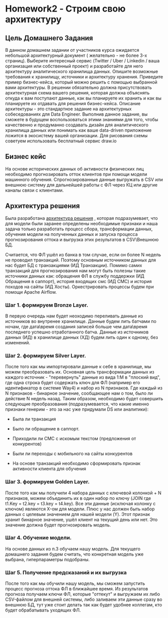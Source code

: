 # Homework2 - Строим свою архитектуру

## Цель Домашнего Задания
В данном домашнем задании от участников курса ожидается небольшой архитектурный документ ( желательно - не более 3-х страниц). Выберите интересный сервис (Twitter / Uber / Linkedin / ваша организация или собственный проект) и разработайте для него архитектуру аналитического хранилища данных. Опишите возможные требования к хранилищу, источники и архитектуру хранения. Приведите пример бизнес-кейса, который можно решить с помощью выбранной вами архитектуры. В решении обязательно должна присутствовать архитектурная схема вашего решения, которая должна объяснять откуда к вам поступают данные, как вы планируете их хранить и как вы планируете их отдавать для решения бизнес-кейса. Описание архитектуры - это стандартное задание на архитектурных собеседованиях для Data Engineer. Выполнив данное задание, вы сможете в будущем воспользоваться этими знаниями для того, чтобы качественно и продуманно создавать дизайн для аналитического хранилища данных или понимать как ваше data-driven приложение ложится в экосистему вашей организации. Для рисования схемы советуем использовать бесплатный сервис draw.io

## Бизнес кейс
На основе исторических данных об активности физических лиц необходимо прогнозировать отток клиентов при помощи модели машинного обучения. Спрогнозированные данные выгружать в CSV или внешнюю систему для дальнейшей работы с ФЛ через КЦ или другие каналы связи с клиентами.

## Архитектура решения

Была разработана [архитектура решения](https://github.com/adm-8/otus-de-andreevds-2019-11/blob/master/HW2_Lesson2/DE-2019-11-AndreevDS-HW2.pdf) , которая подразумевает, что для модели были заранее определены необходимые признаки и наша задача только разработать процесс сбора, трансформации данных, обучения модели на полученных данных и запуска процесса прогнозирования оттока и выгрузка этих результатов в CSV\Внешнюю БД.

Считается, что ФЛ ушёл из банка в том случае, если он более N недель не проводил транзакций. Поэтому основным источником данных для нас будет БД с транзакциями (ИД Транзакции). Помимо самих транзакций для прогнозирования нам могут быть полезны такие источники данных как: обращения ФЛ в службу поддержки (ИД Обращения в саппорт), история входящих смс (ИД СМС) и история походов на сайты (ИД Хосты). Оркестрировать процессы будем при помощи Apache Airflow.

### Шаг 1. формируем Bronze Layer.
В первую очередь нам будет неоходимо переливать данные из источников во внутренее хранилище. Данные будем лить батчами по ночам, где дата\время создания записей больше чем дата\время последнего успешно отработанного батча. Данные из источников данных (ИД) в хранилище данных (ХД) будем лить один к одному, без изменений. 

### Шаг 2. формируем Silver Layer.
После того как мы импортировали данные к себе в хранилище, мы можем преобразовать их. Основная цель трансформации данных из каждого источник - "перевернуть" данные из вида 1:M в "плоский вид", где одна строка будет содержать ключ для ФЛ (например его идентификатор в системе Way4) и набор из N признаков. Где каждый из N признаков - бинарное значение, сообщающее нам о том, было ли действие N недель назад. Таким образом, необходимо будет совершить следующие преобразования (подразумевается, что какие именно признаки генерим - это за нас уже придумали DS или аналитики):

* Была ли транзакция 
* Было ли обращение в саппорт.
* Приходили ли СМС с искомым текстом (предложения от конкурентов)
* Были ли переходы с мобильного на сайты конкурентов

* На основе транзакций необходимо сформировать признак активности клиента для обучения

### Шаг 3. формируем Golden Layer.
После того как мы получили 4 набора данных с ключевой колонкой + N признаков, можем объединить их в один набор по ключу (JOIN где t1.Key = t2.key = t3.key = t4.key). Все эти данные (исключая колонку с ключом) являются X-ом для модели. 
Плюс у нас должен быть набор данных с целевым значением для нашей модели (Y). Этот признак хранит бинарное значение, ушёл клиент на текущий день или нет. Это значение должна будет прогнозировать модель.

### Шаг 4. Обучение модели. 
На основе данных из п.3 обучаем нашу модель. Для текущего домашнего задания будем считать, что конкретная модель уже выбрана, гиперпараметры подобраны.

### Шаг 5. Получение предсказаний и их выгрузка
После того как мы обучили нашу модель, мы сможем запустить процесс прогноза оттока ФЛ в ближайшее время. Из результатов прогноза получаем ключи ФЛ, которые "оттекут" и выгружаем их либо CSV-файлом для внешней системы, либо заливаем эти данные сразу во внешнюю БД, тут уже стоит делать так как будет удобнее коллегам, кто будет обрабатывать уходящих ФЛ.
